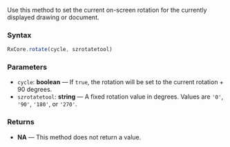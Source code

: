 Use this method to set the current on-screen rotation for the currently displayed drawing or document.

### Syntax

```typescript
RxCore.rotate(cycle, szrotatetool)
```

### Parameters

- `cycle`: **boolean** — If `true`, the rotation will be set to the current rotation + 90 degrees.
- `szrotatetool`: **string** — A fixed rotation value in degrees. Values are `'0'`, `'90'`, `'180'`, or `'270'`.

### Returns

- **NA** — This method does not return a value.